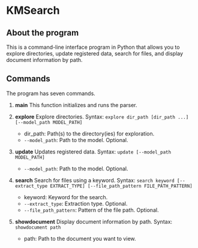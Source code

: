 # KMSearch

## About the program

This is a command-line interface program in Python that allows you to explore directories, update registered data, search for files, and display document information by path.

## Commands

The program has seven commands.

1. **main**
    This function initializes and runs the parser. 

2. **explore**
    Explore directories. Syntax: `explore dir_path [dir_path ...] [--model_path MODEL_PATH]`
    - dir_path: Path(s) to the directory(ies) for exploration.
    - `--model_path`: Path to the model. Optional.

3. **update**
    Updates registered data. Syntax: `update [--model_path MODEL_PATH]`
    - `--model_path`: Path to the model. Optional.

4. **search**
    Search for files using a keyword. Syntax: `search keyword [--extract_type EXTRACT_TYPE] [--file_path_pattern FILE_PATH_PATTERN]`
    - keyword: Keyword for the search.
    - `--extract_type`: Extraction type. Optional.
    - `--file_path_pattern`: Pattern of the file path. Optional.

5. **showdocument**
    Display document information by path. Syntax: `showdocument path`
    - path: Path to the document you want to view.

